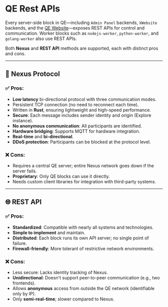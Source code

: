# QE Rest APIs

Every server-side block in QE—including `Admin Panel` backends, `XWebsite` backends, and the [QE Website](https://qepal.com)—exposes REST APIs for control and communication. Worker blocks such as `nodejs-worker`, `python-worker`, and `golang-worker` also use REST APIs.

Both **Nexus** and **REST API** methods are supported, each with distinct pros and cons.

---

## 🔁 Nexus Protocol

### ✅ Pros:
- **Low latency** bi-directional protocol with three communication modes.
- Persistent TCP connection (no need to reconnect each time).
- Written in **Rust**, ensuring lightweight and high-speed performance.
- **Secure**: Each message includes sender identity and origin (Explore instance).
- **No anonymous communication**: All participants are identified.
- **Hardware bridging**: Supports MQTT for hardware integration.
- **Real-time** and **bi-directional**.
- **DDoS protection**: Participants can be blocked at the protocol level.

### ❌ Cons:
- Requires a central QE server; entire Nexus network goes down if the server fails.
- **Proprietary**: Only QE blocks can use it directly.
- Needs custom client libraries for integration with third-party systems.

---

## 🌐 REST API

### ✅ Pros:
- **Standardized**: Compatible with nearly all systems and technologies.
- **Simple to implement** and maintain.
- **Distributed**: Each block runs its own API server; no single point of failure.
- **Firewall-friendly**: More tolerant of restrictive network environments.

### ❌ Cons:
- Less secure: Lacks identity tracking of Nexus.
- **Unidirectional**: Doesn't support peer-to-peer communication (e.g., two frontends).
- Allows **anonymous** access from outside the QE network (identifiable only by IP).
- Only **semi-real-time**; slower compared to Nexus.